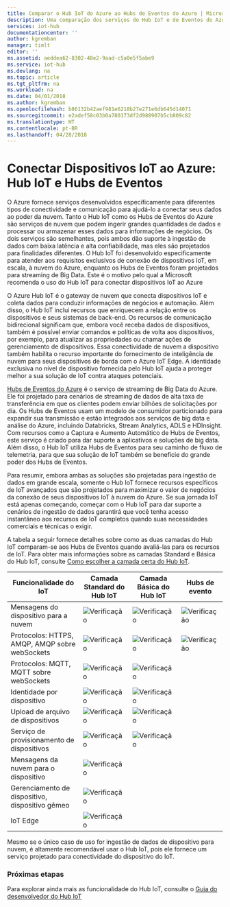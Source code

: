 ```yaml
---
title: Comparar o Hub IoT do Azure ao Hubs de Eventos do Azure | Microsoft Docs
description: Uma comparação dos serviços do Hub IoT e de Eventos do Azure destacando diferenças funcionais e casos de uso. A comparação inclui protocolos com suporte, gerenciamento de dispositivos, monitoramento e uploads de arquivos.
services: iot-hub
documentationcenter: ''
author: kgremban
manager: timlt
editor: ''
ms.assetid: aeddea62-8302-48e2-9aad-c5a0e5f5abe9
ms.service: iot-hub
ms.devlang: na
ms.topic: article
ms.tgt_pltfrm: na
ms.workload: na
ms.date: 04/01/2018
ms.author: kgremban
ms.openlocfilehash: b86132b42aef981e6218b27e271e6db645d14071
ms.sourcegitcommit: e2adef58c03b0a780173df2d988907b5cb809c82
ms.translationtype: HT
ms.contentlocale: pt-BR
ms.lasthandoff: 04/28/2018
---
```

# <a name="connecting-iot-devices-to-azure-iot-hub-and-event-hubs"></a>Conectar Dispositivos IoT ao Azure: Hub IoT e Hubs de Eventos

O Azure fornece serviços desenvolvidos especificamente para diferentes tipos de conectividade e comunicação para ajudá-lo a conectar seus dados ao poder da nuvem. Tanto o Hub IoT como os Hubs de Eventos do Azure são serviços de nuvem que podem ingerir grandes quantidades de dados e processar ou armazenar esses dados para informações de negócios. Os dois serviços são semelhantes, pois ambos dão suporte à ingestão de dados com baixa latência e alta confiabilidade, mas eles são projetados para finalidades diferentes. O Hub IoT foi desenvolvido especificamente para atender aos requisitos exclusivos de conexão de dispositivos IoT, em escala, à nuvem do Azure, enquanto os Hubs de Eventos foram projetados para streaming de Big Data. Este é o motivo pelo qual a Microsoft recomenda o uso do Hub IoT para conectar dispositivos IoT ao Azure

O Azure Hub IoT é o gateway de nuvem que conecta dispositivos IoT e coleta dados para conduzir informações de negócios e automação. Além disso, o Hub IoT inclui recursos que enriquecem a relação entre os dispositivos e seus sistemas de back-end. Os recursos de comunicação bidirecional significam que, embora você receba dados de dispositivos, também é possível enviar comandos e políticas de volta aos dispositivos, por exemplo, para atualizar as propriedades ou chamar ações de gerenciamento de dispositivos.  Essa conectividade de nuvem a dispositivo também habilita o recurso importante do fornecimento de inteligência de nuvem para seus dispositivos de borda com o Azure IoT Edge. A identidade exclusiva no nível de dispositivo fornecida pelo Hub IoT ajuda a proteger melhor a sua solução de IoT contra ataques potenciais. 

[Hubs de Eventos do Azure][Azure Event Hubs] é o serviço de streaming de Big Data do Azure. Ele foi projetado para cenários de streaming de dados de alta taxa de transferência em que os clientes podem enviar bilhões de solicitações por dia. Os Hubs de Eventos usam um modelo de consumidor particionado para expandir sua transmissão e estão integrados aos serviços de big data e análise do Azure, incluindo Databricks, Stream Analytics, ADLS e HDInsight. Com recursos como a Captura e Aumento Automático de Hubs de Eventos, este serviço é criado para dar suporte a aplicativos e soluções de big data. Além disso, o Hub IoT utiliza Hubs de Eventos para seu caminho de fluxo de telemetria, para que sua solução de IoT também se beneficie do grande poder dos Hubs de Eventos.

Para resumir, embora ambas as soluções são projetadas para ingestão de dados em grande escala, somente o Hub IoT fornece recursos específicos de IoT avançados que são projetados para maximizar o valor de negócios da conexão de seus dispositivos IoT à nuvem do Azure.  Se sua jornada IoT está apenas começando, começar com o Hub IoT para dar suporte a cenários de ingestão de dados garantirá que você tenha acesso instantâneo aos recursos de IoT completos quando suas necessidades comerciais e técnicas o exigir.

A tabela a seguir fornece detalhes sobre como as duas camadas do Hub IoT comparam-se aos Hubs de Eventos quando avaliá-las para os recursos de IoT. Para obter mais informações sobre as camadas Standard e Básica do Hub IoT, consulte [Como escolher a camada certa do Hub IoT][lnk-scaling].

| Funcionalidade do IoT | Camada Standard do Hub IoT | Camada Básica do Hub IoT | Hubs de evento |
| --- | --- | --- | --- |
| Mensagens do dispositivo para a nuvem | ![Verificação][1] | ![Verificação][1] | ![Verificação][1] |
| Protocolos: HTTPS, AMQP, AMQP sobre webSockets | ![Verificação][1] | ![Verificação][1] | ![Verificação][1] |
| Protocolos: MQTT, MQTT sobre webSockets | ![Verificação][1] | ![Verificação][1] |  |
| Identidade por dispositivo | ![Verificação][1] | ![Verificação][1] |  |
| Upload de arquivo de dispositivos | ![Verificação][1] | ![Verificação][1] |  |
| Serviço de provisionamento de dispositivos | ![Verificação][1] | ![Verificação][1] |  |
| Mensagens da nuvem para o dispositivo | ![Verificação][1] |  |  |
| Gerenciamento de dispositivo, dispositivo gêmeo | ![Verificação][1] |  |  |
| IoT Edge | ![Verificação][1] |  |  |

Mesmo se o único caso de uso for ingestão de dados de dispositivo para nuvem, é altamente recomendável usar o Hub IoT, pois ele fornece um serviço projetado para conectividade do dispositivo do IoT. 

### <a name="next-steps"></a>Próximas etapas

Para explorar ainda mais as funcionalidade do Hub IoT, consulte o [Guia do desenvolvedor do Hub IoT][lnk-devguide]


[Azure Event Hubs]: ../event-hubs/event-hubs-what-is-event-hubs.md
[lnk-scaling]: iot-hub-scaling.md
[lnk-devguide]: iot-hub-devguide.md

<!--Image references-->
[1]: ./media/iot-hub-compare-event-hubs/ic195031.png
